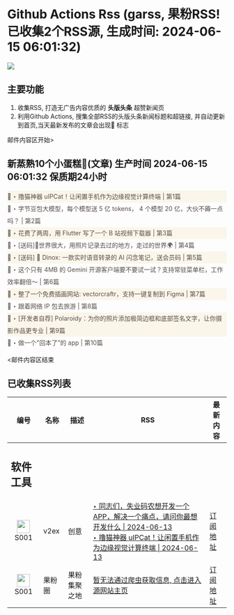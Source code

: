 # Github Actions Rss (garss, 果粉RSS! 已收集2个RSS源, 生成时间: 2024-06-15 06:01:32)

![](https://cdn.jsdelivr.net/gh/xinkeji/garss/_media/ga-rss.png)



## 主要功能
1. 收集RSS, 打造无广告内容优质的 **头版头条** 超赞新闻页
2. 利用Github Actions, 搜集全部RSS的头版头条新闻标题和超链接, 并自动更新到首页,当天最新发布的文章会出现🌈 标志

邮件内容区开始>
<h2>新蒸熟10个小蛋糕🍰(文章) 生产时间 2024-06-15 06:01:32 保质期24小时</h2>

<div style='line-height:3;background-color:#FAF6EA;' ><a href='https://www.v2ex.com/t/1049594#reply42' style="line-height:2;text-decoration:none;display:block;color:#584D49;">🌈 ‣ 撸猫神器 uIPCat！让闲置手机作为边缘视觉计算终端 | 第1篇</a></div><div style='line-height:3;' ><a href='https://www.v2ex.com/t/1049531#reply14' style="line-height:2;text-decoration:none;display:block;color:#584D49;">🌈 ‣ 字节豆包大模型，每个模型送 5 亿 tokens， 4 个模型 20 亿，大伙不薅一点吗？ | 第2篇</a></div><div style='line-height:3;background-color:#FAF6EA;' ><a href='https://www.v2ex.com/t/1049650#reply2' style="line-height:2;text-decoration:none;display:block;color:#584D49;">🌈 ‣ 花费了两周，用 Flutter 写了一个 B 站视频下载器 | 第3篇</a></div><div style='line-height:3;' ><a href='https://www.v2ex.com/t/1049440#reply14' style="line-height:2;text-decoration:none;display:block;color:#584D49;">🌈 ‣ [送码]🎁世界很大，用照片记录去过的地方，走过的世界🌍 | 第4篇</a></div><div style='line-height:3;background-color:#FAF6EA;' ><a href='https://www.v2ex.com/t/1049580#reply3' style="line-height:2;text-decoration:none;display:block;color:#584D49;">🌈 ‣ [送码] 🎁 Dinox: 一款实时语音转录的 AI 闪念笔记，送会员码 | 第5篇</a></div><div style='line-height:3;' ><a href='https://www.v2ex.com/t/1049455#reply7' style="line-height:2;text-decoration:none;display:block;color:#584D49;">🌈 ‣ 这个只有 4MB 的 Gemini 开源客户端要不要试一试？支持常驻菜单栏，工作效率翻倍～ | 第6篇</a></div><div style='line-height:3;background-color:#FAF6EA;' ><a href='https://www.v2ex.com/t/1049527#reply15' style="line-height:2;text-decoration:none;display:block;color:#584D49;">🌈 ‣ 整了一个免费插画网站: vectorcraftr，支持一键复制到 Figma | 第7篇</a></div><div style='line-height:3;' ><a href='https://www.v2ex.com/t/1049492#reply7' style="line-height:2;text-decoration:none;display:block;color:#584D49;">🌈 ‣ 跟着网络 IP 包去旅游 | 第8篇</a></div><div style='line-height:3;background-color:#FAF6EA;' ><a href='https://www.v2ex.com/t/1049540#reply0' style="line-height:2;text-decoration:none;display:block;color:#584D49;">🌈 ‣ [开发者自荐] Polaroidy：为你的照片添加极简边框和底部签名文字，让你摄影作品更专业 | 第9篇</a></div><div style='line-height:3;' ><a href='https://www.v2ex.com/t/1049400#reply9' style="line-height:2;text-decoration:none;display:block;color:#584D49;">🌈 ‣ 做一个"回本了”的 app | 第10篇</a></div>

<邮件内容区结束

## 已收集RSS列表

| 编号 | 名称 | 描述 | RSS | 最新内容 |
| --- | --- | --- | --- | --- |
| <h2 id="软件工具">软件工具</h2> |  |   |  |  |
| <div id="S001" style="text-align: center;"><img src="https://cdn.jsdelivr.net/gh/zhaoolee/garss/_media/favicon/S001.png" width="30px" style="width:30px;height: auto;"/><br><span>S001</span></div> | v2ex | 创意 | [‣ 同志们，失业码农想开发一个 APP，解决一个痛点，请问你最想开发什么 \| 2024-06-13](https://www.v2ex.com/t/1049288#reply186)<br/>[‣ 撸猫神器 uIPCat！让闲置手机作为边缘视觉计算终端 \| 2024-06-13](https://www.v2ex.com/t/1049594#reply42) | [订阅地址](https://www.v2ex.com/feed/tab/creative.xml) |
| <div id="S001" style="text-align: center;"><img src="https://cdn.jsdelivr.net/gh/zhaoolee/garss/_media/favicon/S001.png" width="30px" style="width:30px;height: auto;"/><br><span>S001</span></div> | 果粉圈 | 果粉集聚之地 | [暂无法通过爬虫获取信息, 点击进入源网站主页](https://g0f.cn) | [订阅地址](https://g0f.cn/rss.xml) |



